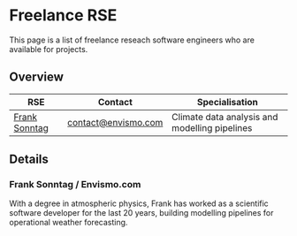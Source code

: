 # Freelance RSE

This page is a list of freelance reseach software engineers who are available for projects.


## Overview
| RSE  | Contact | Specialisation |
| ------------- | ------------- | ------------- |
| [Frank Sonntag](#details-frank-sonntag) | contact@envismo.com | Climate data analysis and modelling pipelines |



## Details


<a name="details-frank-sonntag"></a>
### Frank Sonntag / Envismo.com

With a degree in atmospheric physics, Frank has worked as a scientific software developer for the last 20 years,
building modelling pipelines for operational weather forecasting.

